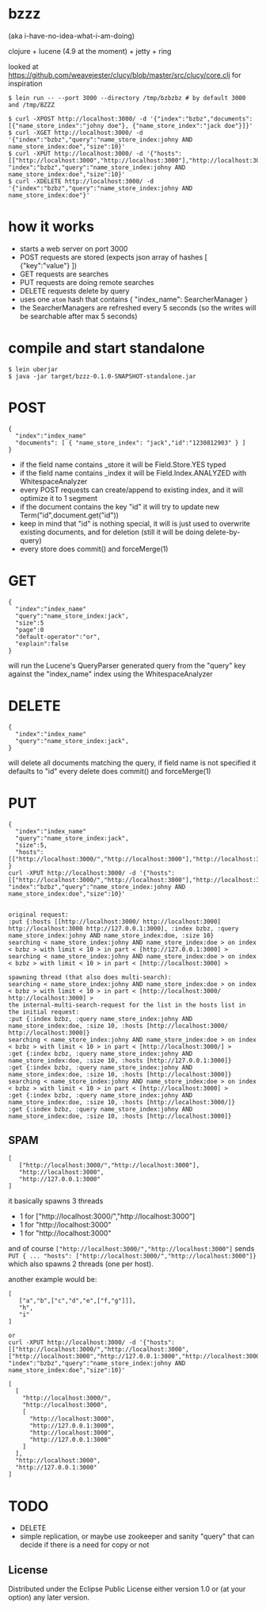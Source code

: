 # bzzz
(aka i-have-no-idea-what-i-am-doing)

clojure + lucene (4.9 at the moment) + jetty + ring

looked at https://github.com/weavejester/clucy/blob/master/src/clucy/core.clj for inspiration


```
$ lein run -- --port 3000 --directory /tmp/bzbzbz # by default 3000 and /tmp/BZZZ

$ curl -XPOST http://localhost:3000/ -d '{"index":"bzbz","documents":[{"name_store_index":"johny doe"}, {"name_store_index":"jack doe"}]}'
$ curl -XGET http://localhost:3000/ -d '{"index":"bzbz","query":"name_store_index:johny AND name_store_index:doe","size":10}'
$ curl -XPUT http://localhost:3000/ -d '{"hosts":[["http://localhost:3000","http://localhost:3000"],"http://localhost:3000/","http://localhost:3000"], "index":"bzbz","query":"name_store_index:johny AND name_store_index:doe","size":10}'
$ curl -XDELETE http://localhost:3000/ -d '{"index":"bzbz","query":"name_store_index:johny AND name_store_index:doe"}'
```

how it works
===

* starts a web server on port 3000
* POST requests are stored (expects json array of hashes [ {"key":"value"} ])
* GET requests are searches
* PUT requests are doing remote searches
* DELETE requests delete by query
* uses one `atom` hash that contains { "index_name": SearcherManager }
* the SearcherManagers are refreshed every 5 seconds (so the writes will be searchable after max 5 seconds)

compile and start standalone
===

```
$ lein uberjar
$ java -jar target/bzzz-0.1.0-SNAPSHOT-standalone.jar
```

POST
====

```
{
  "index":"index_name"
  "documents": [ { "name_store_index": "jack","id":"1230812903" } ]
}

```

* if the field name contains _store it will be Field.Store.YES typed
* if the field name contains _index it will be Field.Index.ANALYZED with WhitespaceAnalyzer
* every POST requests can create/append to existing index, and it will optimize it to 1 segment
* if the document contains the key "id" it will try to update new Term("id",document.get("id"))
* keep in mind that "id" is nothing special, it will is just used to overwrite existing documents, and for deletion (still it will be doing delete-by-query)
* every store does commit() and forceMerge(1)

GET
====

```
{
  "index":"index_name"
  "query":"name_store_index:jack",
  "size":5
  "page":0
  "default-operator":"or",
  "explain":false
}
```

will run the Lucene's QueryParser generated query from the "query" key against the "index_name" index using the WhitespaceAnalyzer


DELETE
===
```
{
  "index":"index_name"
  "query":"name_store_index:jack",
}
```
will delete all documents matching the query, if field name is not specified it defaults to "id"
every delete does commit() and forceMerge(1)

PUT
===
```
{
  "index":"index_name"
  "query":"name_store_index:jack",
  "size":5,
  "hosts":[["http://localhost:3000/","http://localhost:3000"],"http://localhost:3000","http://127.0.0.1:3000"]
}
curl -XPUT http://localhost:3000/ -d '{"hosts":[["http://localhost:3000/","http://localhost:3000"],"http://localhost:3000","http://127.0.0.1:3000"], "index":"bzbz","query":"name_store_index:johny AND name_store_index:doe","size":10}'


original request:
:put {:hosts [[http://localhost:3000/ http://localhost:3000] http://localhost:3000 http://127.0.0.1:3000], :index bzbz, :query name_store_index:johny AND name_store_index:doe, :size 10}
searching < name_store_index:johny AND name_store_index:doe > on index < bzbz > with limit < 10 > in part < [http://127.0.0.1:3000] >
searching < name_store_index:johny AND name_store_index:doe > on index < bzbz > with limit < 10 > in part < [http://localhost:3000] >

spawning thread (that also does multi-search):
searching < name_store_index:johny AND name_store_index:doe > on index < bzbz > with limit < 10 > in part < [http://localhost:3000/ http://localhost:3000] >
the internal-multi-search-request for the list in the hosts list in the initial request:
:put {:index bzbz, :query name_store_index:johny AND name_store_index:doe, :size 10, :hosts [http://localhost:3000/ http://localhost:3000]}
searching < name_store_index:johny AND name_store_index:doe > on index < bzbz > with limit < 10 > in part < [http://localhost:3000/] >
:get {:index bzbz, :query name_store_index:johny AND name_store_index:doe, :size 10, :hosts [http://127.0.0.1:3000]}
:get {:index bzbz, :query name_store_index:johny AND name_store_index:doe, :size 10, :hosts [http://localhost:3000]}
searching < name_store_index:johny AND name_store_index:doe > on index < bzbz > with limit < 10 > in part < [http://localhost:3000] >
:get {:index bzbz, :query name_store_index:johny AND name_store_index:doe, :size 10, :hosts [http://localhost:3000/]}
:get {:index bzbz, :query name_store_index:johny AND name_store_index:doe, :size 10, :hosts [http://localhost:3000]}

```

SPAM
---

```
[
   ["http://localhost:3000/","http://localhost:3000"],
   "http://localhost:3000",
   "http://127.0.0.1:3000"
]
```

it basically spawns 3 threads
* 1 for ["http://localhost:3000/","http://localhost:3000"]
* 1 for "http://localhost:3000"
* 1 for "http://localhost:3000"

and of course `["http://localhost:3000/","http://localhost:3000"]` sends `PUT { ... "hosts": ["http://localhost:3000/","http://localhost:3000"]}` which also spawns 2 threads (one per host).

another example would be:

```
[
   ["a","b",["c","d","e",["f,"g"]]],
   "h",
   "i"
]

or 
curl -XPUT http://localhost:3000/ -d '{"hosts":[["http://localhost:3000/","http://localhost:3000",["http://localhost:3000","http://127.0.0.1:3000","http://localhost:3000","http://127.0.0.1:3000"]],"http://localhost:3000","http://127.0.0.1:3000"], "index":"bzbz","query":"name_store_index:johny AND name_store_index:doe","size":10}'

[
  [ 
    "http://localhost:3000/",
    "http://localhost:3000",
    [
      "http://localhost:3000",
      "http://127.0.0.1:3000",
      "http://localhost:3000",
      "http://127.0.0.1:3000"
    ]
  ],
  "http://localhost:3000",
  "http://127.0.0.1:3000"
]
```

TODO
===

* DELETE
* simple replication, or maybe use zookeeper and sanity "query" that can decide if there is a need for copy or not


## License

Distributed under the Eclipse Public License either version 1.0 or (at
your option) any later version.
